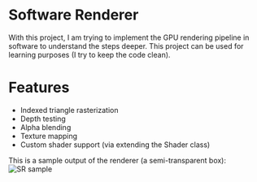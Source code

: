 # Software Renderer
With this project, I am trying to implement the GPU rendering pipeline in software to understand the steps deeper. This project can be used for learning purposes (I try to keep the code clean).

# Features

* Indexed triangle rasterization
* Depth testing
* Alpha blending
* Texture mapping
* Custom shader support (via extending the Shader class)

This is a sample output of the renderer (a semi-transparent box):
![SR sample](https://elviss.lv/files/sr_sample.png)